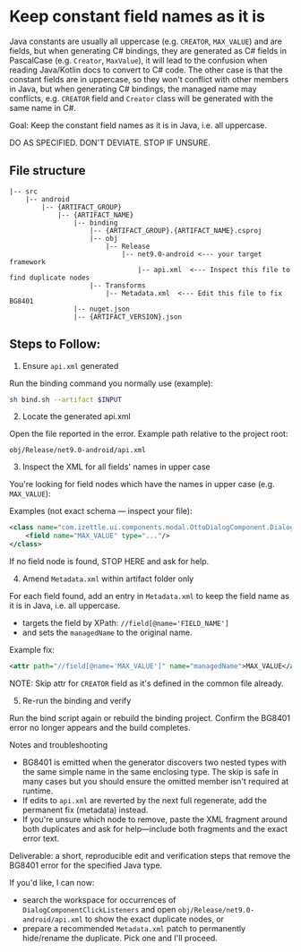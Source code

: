 # Keep constant field names as it is

Java constants are usually all uppercase (e.g. `CREATOR`, `MAX_VALUE`) and are fields, but when generating C# bindings, they are generated as C# fields in PascalCase (e.g. `Creator`, `MaxValue`), it will lead to the confusion when reading Java/Kotlin docs to convert to C# code. The other case is that the constant fields are in uppercase, so they won't conflict with other members in Java, but when generating C# bindings, the managed name may conflicts, e.g. `CREATOR` field and `Creator` class will be generated with the same name in C#.

Goal: Keep the constant field names as it is in Java, i.e. all uppercase.

DO AS SPECIFIED. DON'T DEVIATE. STOP IF UNSURE.

## File structure

```
|-- src
    |-- android
        |-- {ARTIFACT_GROUP}
            |-- {ARTIFACT_NAME}
                |-- binding
                    |-- {ARTIFACT_GROUP}.{ARTIFACT_NAME}.csproj
                    |-- obj
                        |-- Release
                            |-- net9.0-android <--- your target framework
                                |-- api.xml  <--- Inspect this file to find duplicate nodes
                    |-- Transforms
                        |-- Metadata.xml  <--- Edit this file to fix BG8401
                |-- nuget.json
                |-- {ARTIFACT_VERSION}.json 
```

## Steps to Follow:

1) Ensure `api.xml` generated

Run the binding command you normally use (example):

```bash
sh bind.sh --artifact $INPUT
```

2) Locate the generated api.xml

Open the file reported in the error. Example path relative to the project root:

```
obj/Release/net9.0-android/api.xml
```

3) Inspect the XML for all fields' names in upper case

You're looking for field nodes which have the names in upper case (e.g. `MAX_VALUE`):

Examples (not exact schema — inspect your file):

```xml
<class name="com.izettle.ui.components.modal.OttoDialogComponent.DialogComponentClickListeners">
	<field name="MAX_VALUE" type="..."/>
</class>
```

If no field node is found, STOP HERE and ask for help.

4) Amend `Metadata.xml` within artifact folder only

For each field found, add an entry in `Metadata.xml` to keep the field name as it is in Java, i.e. all uppercase.
- targets the field by XPath: `//field[@name='FIELD_NAME']`
- and sets the `managedName` to the original name.

Example fix:
```xml
<attr path="//field[@name='MAX_VALUE']" name="managedName">MAX_VALUE</attr>
```

NOTE: Skip attr for `CREATOR` field as it's defined in the common file already.

5) Re-run the binding and verify

Run the bind script again or rebuild the binding project. Confirm the BG8401 error no longer appears and the build completes.

Notes and troubleshooting
- BG8401 is emitted when the generator discovers two nested types with the same simple name in the same enclosing type. The skip is safe in many cases but you should ensure the omitted member isn't required at runtime.
- If edits to `api.xml` are reverted by the next full regenerate, add the permanent fix (metadata) instead.
- If you're unsure which node to remove, paste the XML fragment around both duplicates and ask for help—include both fragments and the exact error text.

Deliverable: a short, reproducible edit and verification steps that remove the BG8401 error for the specified Java type.

If you'd like, I can now:
- search the workspace for occurrences of `DialogComponentClickListeners` and open `obj/Release/net9.0-android/api.xml` to show the exact duplicate nodes, or
- prepare a recommended `Metadata.xml` patch to permanently hide/rename the duplicate.
Pick one and I'll proceed.


